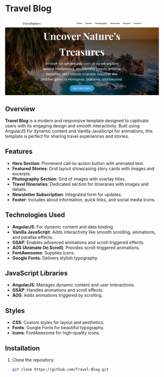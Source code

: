 # Travel Blog

![Travel Blog Banner](images/frontpagetarvel.png "Welcome to Travel Blog")
## Overview

**Travel Blog** is a modern and responsive template designed to captivate users with its engaging design and smooth interactivity. Built using AngularJS for dynamic content and Vanilla JavaScript for animations, this template is perfect for sharing travel experiences and stories.

## Features

- **Hero Section**: Prominent call-to-action button with animated text.  
- **Featured Stories**: Grid layout showcasing story cards with images and excerpts.  
- **Photography Section**: Grid of images with overlay titles.  
- **Travel Itineraries**: Dedicated section for itineraries with images and details.  
- **Newsletter Subscription**: Integrated form for updates.  
- **Footer**: Includes about information, quick links, and social media icons.  

## Technologies Used

- **AngularJS**: For dynamic content and data binding.  
- **Vanilla JavaScript**: Adds interactivity like smooth scrolling, animations, and parallax effects.  
- **GSAP**: Enables advanced animations and scroll-triggered effects.  
- **AOS (Animate On Scroll)**: Provides scroll-triggered animations.  
- **FontAwesome**: Supplies icons.  
- **Google Fonts**: Delivers stylish typography.  

## JavaScript Libraries

- **AngularJS**: Manages dynamic content and user interactions.  
- **GSAP**: Handles animations and scroll effects.  
- **AOS**: Adds animations triggered by scrolling.  

## Styles

- **CSS**: Custom styles for layout and aesthetics.  
- **Fonts**: Google Fonts for beautiful typography.  
- **Icons**: FontAwesome for high-quality icons.  

## Installation

1. Clone the repository:
   ```bash
   git clone https://github.com/Travel-Blog.git

